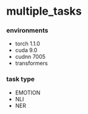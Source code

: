 # multiple_tasks
### environments
- torch 1.1.0
- cuda 9.0
- cudnn 7005
- transformers

### task type
- EMOTION
- NLI
- NER
